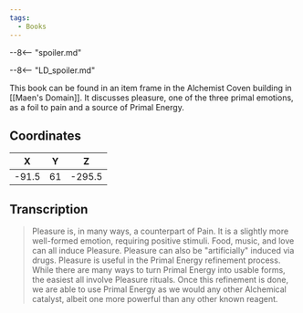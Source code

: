 ```yaml
---
tags:
  - Books
---
```


--8<-- "spoiler.md"

--8<-- "LD_spoiler.md"

This book can be found in an item frame in the Alchemist Coven building in [[Maen's Domain]]. It discusses pleasure, one of the three primal emotions, as a foil to pain and a source of Primal Energy.

## Coordinates
| **X** | **Y** | **Z**  |
| :---: | :---: | :----: |
| -91.5 |  61   | -295.5 |

## Transcription
> Pleasure is, in many ways, a counterpart of Pain. It is a slightly more well-formed emotion, requiring positive stimuli. Food, music, and love can all induce Pleasure. Pleasure can also be "artificially" induced via drugs. Pleasure is useful in the Primal Energy refinement process. While there are many ways to turn Primal Energy into usable forms, the easiest all involve Pleasure rituals. Once this refinement is done, we are able to use Primal Energy as we would any other Alchemical catalyst, albeit one more powerful than any other known reagent.
